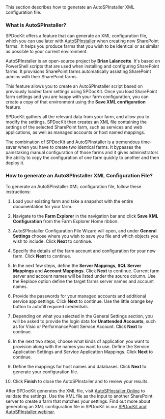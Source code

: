 This section describes how to generate an AutoSPInstaller XML configuration file.

### What is AutoSPInstaller?

SPDocKit offers a feature that can generate an XML configuration file, which you can use later with [AutoSPInstaller](https://autospinstaller.com/) when creating new SharePoint farms.  It helps you produce farms that you wish to be identical or as similar as possible to your current environment.

AutoSPInstaller is an open-source project by **Brian Lalancette**. It's based on PowerShell scripts that are used when installing and configuring SharePoint farms. It provisions SharePoint farms automatically assisting SharePoint admins with their SharePoint farms.

This feature allows you to create an AutoSPInstaller script based on previously loaded farm settings using SPDocKit. Once you load SharePoint farm settings and you are happy with your farm configuration, you can create a copy of that environment using the **Save XML configuration** feature.

SPDocKit gathers all the relevant data from your farm, and allow you to modify the settings. SPDocKit then creates an XML file containing the settings of the selected SharePoint farm, such as services and web applications, as well as managed accounts or host named mappings.

The combination of SPDocKit and AutoSPInstaller is a tremendous time-saver when you have to create two identical farms. It bypasses the painstaking manual configuration of those farms and it gives administrators the ability to copy the configuration of one farm quickly to another and then deploy it.

### How to generate an AutoSPInstaller XML Configuration File?

To generate an AutoSPInstaller XML configuration file, follow these instructions:

1. Load your existing farm and take a snapshot with the entire documentation for your farm.

1. Navigate to the **Farm Explorer** in the navigation bar and click **Save XML Configuration** from the Farm Explorer Home ribbon.

1. AutoSPInstaller Configuration File Wizard will open, and under **General Settings** choose where you wish to save you file and which objects you wish to include. Click **Next** to continue.

1. Specify the details of the farm account and configuration for your new farm. Click **Next** to continue.

1. In the next few steps, define the **Server Mappings**, **SQL Server Mappings** and **Account Mappings**. Click **Next** to continue. Current farm server and account names will be listed under the source column. Use the Replace option define the target farms server names and account names.

1. Provide the passwords for your managed accounts and additional service app settings. Click **Next** to continue. Use the little orange key button to autofill required credentials.

1. Depending on what you selected in the General Settings section, you will be asked to provide the login data for **Unattended Accounts**, such as for Visio or PerformancePoint Service Account. Click **Next** to continue.

1. In the next two steps, choose what kinds of application you want to provision along with the names you want to use. Define the Service Application Settings and Service Application Mappings. Click **Next** to continue.

1. Define the mappings for host names and databases. Click **Next** to generate your configuration file.

1. Click **Finish** to close the AutoSPInstaller and to review your results.

After SPDocKit generates the XML file, visit [AutoSPInstaller Online](https://autospinstaller.com/) to validate the settings. Use the XML file as the input to another SharePoint server to create a farm that matches your settings. Find out more about generating an XML configuration file in SPDocKit in our [SPDocKit and AutoSPInstaller webinar](http://www.spdockit.com/blog/video-create-a-copy-of-your-sharepoint-farm-with-spdockit-and-autospinstaller/).